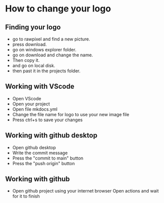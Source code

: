 # How to change your logo

## Finding your logo

- go to rawpixel and find a new picture.
- press download.
- go on windows explorer folder.
- go on download and change the name.
- Then copy it.
- and go on local disk.
- then past it in the projects folder.

## Working with VScode
- Open VScode
- Open your project
- Open file mkdocs.yml
- Change the file name for logo to use your new image file
- Press ctrl+s to save your changes

## Working with github desktop
- Open github desktop
- Write the commit message
- Press the "commit to main" button
- Press the "push origin" button

## Working with github


- Open github project using your internet browser
Open actions and wait for it to finish